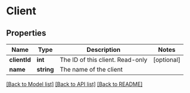 # Client

## Properties
Name | Type | Description | Notes
------------ | ------------- | ------------- | -------------
**clientId** | **int** | The ID of this client. Read-only | [optional] 
**name** | **string** | The name of the client | 

[[Back to Model list]](../README.md#documentation-for-models) [[Back to API list]](../README.md#documentation-for-api-endpoints) [[Back to README]](../README.md)


